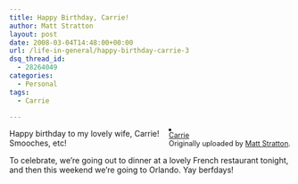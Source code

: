 ```yaml
---
title: Happy Birthday, Carrie!
author: Matt Stratton
layout: post
date: 2008-03-04T14:48:00+00:00
url: /life-in-general/happy-birthday-carrie-3
dsq_thread_id:
  - 28264049
categories:
  - Personal
tags:
  - Carrie

---
```

<div style="float:right;margin-left:10px;margin-bottom:10px;">
  <a title="photo sharing" href="https://www.flickr.com/photos/mugsy/7410429/"><img style="border:solid 2px #000000;" src="https://farm1.static.flickr.com/7/7410429_8b5e74af22_m.jpg" alt="" /></a><br /> <span style="font-size:.9em;margin-top:0;"> <a href="https://www.flickr.com/photos/mugsy/7410429/">Carrie</a><br /> Originally uploaded by <a href="https://www.flickr.com/people/mugsy/">Matt Stratton</a>. </span>
</div>

Happy birthday to my lovely wife, Carrie! Smooches, etc!

To celebrate, we&#8217;re going out to dinner at a lovely French restaurant tonight, and then this weekend we&#8217;re going to Orlando. Yay berfdays!